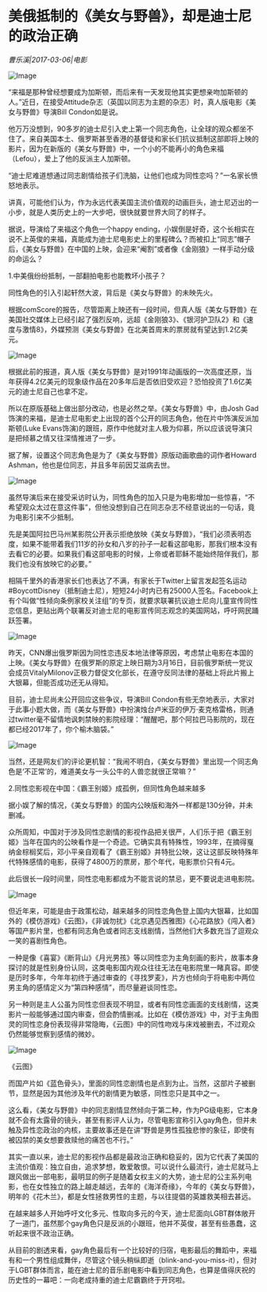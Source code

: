 # 美俄抵制的《美女与野兽》，却是迪士尼的政治正确

*曹乐溪|2017-03-06|电影*

![Image](http://static.ylzbl.com/201704281805376082)

“来福是那种曾经想要成为加斯顿，而后来有一天发现他其实更想亲吻加斯顿的人。”近日，在接受Attitude杂志（英国以同志为主题的杂志）时，真人版电影《美女与野兽》导演Bill Condon如是说。

他万万没想到，90多岁的迪士尼引入史上第一个同志角色，让全球的观众都坐不住了。来自美国本土、俄罗斯甚至香港的基督徒和家长们抗议抵制这部即将上映的影片，因为在新版的《美女与野兽》中，一个小的不能再小的角色来福（Lefou），爱上了他的反派主人加斯顿。

“迪士尼难道想通过同志剧情给孩子们洗脑，让他们也成为同性恋吗？”一名家长愤怒地表示。

讲真，可能他们认为，作为永远代表美国主流价值观的动画巨头，迪士尼迈出的一小步，就是人类历史上的一大步吧，很快就要世界大同了的样子。

据说，导演给了来福这个角色一个happy ending，小娱倒是好奇，这个长相实在说不上英俊的来福，真能成为迪士尼电影史上的里程碑么？而被扣上“同志”帽子后，《美女与野兽》在中国的上映，会迎来“阉割”或者像《金刚狼》一样手动分级的命运么？

1.中美俄纷纷抵制，一部翻拍电影也能教坏小孩子？

同性角色的引入引起轩然大波，背后是《美女与野兽》的未映先火。

根据comScore的报告，尽管距离上映还有一段时间，但真人版《美女与野兽》在美国社交媒体上已经引起了强烈反响，远超《金刚狼3》、《银河护卫队2》和《速度与激情8》，外媒预测《美女与野兽》在北美首周末的票房就有望达到1.2亿美元。

![Image](http://static.ylzbl.com/201704281805386921)

根据此前的报道，真人版《美女与野兽》是对1991年动画版的一次高度还原，当年获得4.2亿美元的现象级作品在20多年后是否依旧受欢迎？恐怕投资了1.6亿美元的迪士尼自己也拿不定。

所以在原版基础上做出部分改动，也是必然之举。《美女与野兽》中，由Josh Gad饰演的来福，是迪士尼电影史上出现的首个公开的同志角色，他在片中饰演反派加斯顿(Luke Evans饰演)的跟班，原作中他就对主人极为仰慕，所以应该说导演只是把倾慕之情又往深情推进了一步。

据了解，设置这个同志角色是为了《美女与野兽》原版动画歌曲的词作者Howard Ashman，他也是位同志，并且多年前因艾滋病去世。

![Image](http://static.ylzbl.com/201704281805389640)

虽然导演后来在接受采访时认为，同性角色的加入只是为电影增加一些惊喜，“不希望观众太过在意这件事”，但他没想到自己在同志杂志不经意说出的一句话，竟为电影引来不少抵制。

先是美国阿拉巴马州某影院公开表示拒绝放映《美女与野兽》，“我们必须表明态度，如果不能带着我们11岁的孙女和八岁的孙子一起看这部电影，那我们根本没有去看它的必要。如果我们看这部电影的时候，上帝或者耶稣不能始终陪伴我们，那我们也没有放映它的必要。”

相隔千里外的香港家长们也表达了不满，有家长于Twitter上留言发起签名运动#BoycottDisney（抵制迪士尼），短短24小时内已有25000人签名。Facebook上有个叫做“性倾向条例家校关注组”的专页，就要求联署抗议迪士尼向儿童宣传同性恋信息，更贴出两个联署反对迪士尼的电影宣传同志观念的美国网站，呼吁网民踊跃签署。

![Image](http://static.ylzbl.com/201704281805388729)

昨天，CNN爆出俄罗斯因为同性恋违反本地法律等原因，考虑禁止电影在本国的上映。《美女与野兽》在俄罗斯的原定上映日期为3月16日，目前俄罗斯统一党议会成员VitalyMilonov正极力督促文化部长，在遵守反同法律的基础上将此片搬上大银幕，但能否成功还无从得知。

目前，迪士尼尚未公开回应这些争议，导演Bill Condon有些无奈地表示，大家对于此事小题大做，而《美女与野兽》中扮演烛台卢米亚的伊万·麦克格雷格，则通过twitter毫不留情地讽刺禁映的影院经理：“醒醒吧，那个阿拉巴马影院的，现在都已经2017年了，你个榆木脑袋。”

![Image](http://static.ylzbl.com/201704281805382697)

当然，还是网友们的评论更机智：“我闹不明白，《美女与野兽》里出现一个同志角色是‘不正常’的，难道美女与一头公牛的人兽恋就很正常嘛？”

2.同性恋影视在中国：《霸王别姬》成孤例，但同性角色越来越多

据小娱了解的情况，《美女与野兽》的国内公映版和海外一样都是130分钟，并未删减。

众所周知，中国对于涉及同性恋剧情的影视作品把关很严，人们乐于把《霸王别姬》当年在国内的公映看作是一个奇迹。它确实具有特殊性，1993年，在摘得戛纳金棕榈奖后，邓小平亲自观看了《霸王别姬》并特批公映，这让这部反映特殊年代特殊感情的电影，获得了4800万的票房，那个年代，电影票价只有4元。

此后很长一段时间里，同性恋电影都成为不能言说的禁忌，更不要说走进电影院。

![Image](http://static.ylzbl.com/201704281805397581)

但近年来，可能是由于政策松动，越来越多的同性恋角色登上国内大银幕，比如国外的《模仿游戏》《云图》，《非诚勿扰》《北京遇见西雅图》《心花路放》《闯入者》等国产影片里，也都有同志角色或者同志支线剧情，当然他们大多数充当了逗观众一笑的喜剧性角色。

一种是像《喜宴》《断背山》《月光男孩》等以同性恋为主角刻画的影片，故事本身探讨的就是性别身份认同，这类电影国内观众往往无法在电影院里一睹真容。即使是历时多年，今年年初终于通过审查的《寻找罗麦》，片方也倾向于将电影中两位男主角的感情定义为“第四种感情”，而尽量避谈同性恋。

另一种则是主人公虽为同性恋但表现不明显，或者有同性恋画面的支线剧情，这类影片一般能够通过国内审查，但会酌情删减。比如在《模仿游戏》中，对于主角图灵的同性恋身份表现得非常隐晦，《云图》中的同性吻戏与床戏被删去，不过观众仍然能够觉察到感情的微妙。

![Image](http://static.ylzbl.com/201704281805393623)

《云图》

而国产片如《蓝色骨头》，里面的同性恋剧情也是点到为止。当然，这部片子被删节，显然是因为其他涉及年代的剧情更为敏感，同性恋只是其中之一。

这么看，《美女与野兽》中的同志剧情显然倾向于第二种，作为PG级电影，它本身就不会有太露骨的镜头，甚至有影评人认为，尽管电影宣称引入gay角色，但并未触及异性恋政治的内核，主要故事还是在讲“野兽是男性孤独悲惨的象征，即使有被囚禁的美女想要救赎他的痛苦也不行。”

其实一直以来，迪士尼的影视作品都是最政治正确和稳妥的，因为它代表了美国的主流价值观：独立自由，追求梦想，敢爱敢恨。可以说什么最流行，迪士尼就马上跟风做出一部电影，最明显的例子是随着女权主义的大势，迪士尼的公主系列电影，也在女性独立的路上越走越远，去年的《海洋奇缘》，今年的《美女与野兽》，明年的《花木兰》，都是女性拯救男性的主题，与以往提倡的英雄救美相去甚远。

在越来越多人开始呼吁文化多元、性取向多元的今天，迪士尼面向LGBT群体敞开了一道门，虽然那个gay角色只是反派的小跟班，他并不英俊，甚至有些愚蠢，这听起来很不政治正确。

从目前的剧透来看，gay角色最后有一个比较好的归宿，电影最后的舞蹈中，来福有和一个男性组成舞伴，尽管这个镜头稍纵即逝（blink-and-you-miss-it），但对于LGBT群体而言，能在迪士尼的音乐剧电影中看到同志角色，也算是值得庆祝的历史性的一幕吧：一向老成持重的迪士尼霸霸终于开窍啦。

